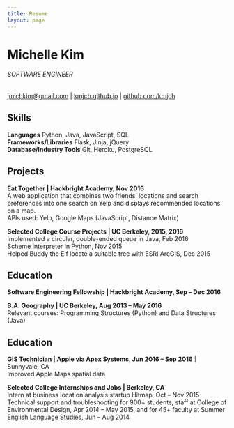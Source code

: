 ```yaml
---
title: Resume
layout: page
---
```


# Michelle Kim
###### SOFTWARE ENGINEER
jmichkim@gmail.com | [kmjch.github.io](https://kmjch.github.io) | [github.com/kmjch](https://www.github.com/kmjch)

Skills
------
__Languages__ Python, Java, JavaScript, SQL  
__Frameworks/Libraries__ Flask, Jinja, jQuery  
__Database/Industry Tools__ Git, Heroku, PostgreSQL  

Projects
------
__Eat Together | Hackbright Academy, Nov 2016__  
A web application that combines two friends’ locations and search preferences into one search on Yelp and displays recommended locations on a map.  
APIs used: Yelp, Google Maps (JavaScript, Distance Matrix)  
  
__Selected College Course Projects | UC Berkeley, 2015, 2016__  
Implemented a circular, double-ended queue in Java, Feb 2016  
Scheme Interpreter in Python, Nov 2015  
Helped Buddy the Elf locate a suitable tree with ESRI ArcGIS, Dec 2015  

Education
------
__Software Engineering Fellowship | Hackbright Academy, Sep – Dec 2016__  

__B.A. Geography | UC Berkeley, Aug 2013 – May 2016__  
Relevant courses: Programming Structures (Python) and Data Structures (Java)

Education
------
__GIS Technician | Apple via Apex Systems, Jun 2016 – Sep 2016__ | Sunnyvale, CA  
Improved Apple Maps spatial data  

__Selected College Internships and Jobs | Berkeley, CA__  
Intern at business location analysis startup Hitmap, Oct – Nov 2015  
Technical support and troubleshooting for 900+ students, staff at College of Environmental Design, Apr 2014 – May 2015, and for 45+ faculty at Summer English Language Studies, Jun – Aug 2014
